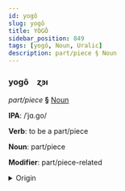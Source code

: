 ```yaml
---
id: yogô
slug: yogô
title: YOGÔ
sidebar_position: 849
tags: [yogô, Noun, Uralic]
description: part/piece § Noun
---
```


### yogô&emsp;<span kind="abugida">ɀꜿı</span>

*part/piece* **§** [Noun](../../tags/Noun)

**IPA**: /ˈjɑ.go/

**Verb**: to be a part/piece

**Noun**: part/piece

**Modifier**: part/piece-related

<details>
    <summary>Origin</summary>
    Ingrian jako  [ˈjɑɡ̊o̞]<br/>
    <em>Uralic Language Family</em>
</details>